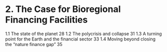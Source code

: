 # 2. The Case for Bioregional Financing Facilities
 1.1 The state of the planet 28
 1.2 The polycrisis and collapse 31
 1.3 A turning point for the Earth and the financial sector 33
 1.4 Moving beyond closing the “nature finance gap” 35

